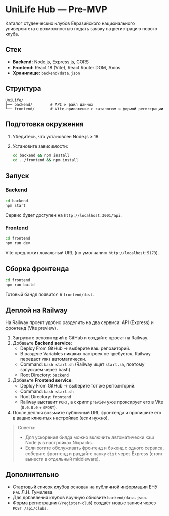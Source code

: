 # UniLife Hub — Pre-MVP

Каталог студенческих клубов Евразийского национального университета с возможностью подать заявку на регистрацию нового клуба.

## Стек

- **Backend:** Node.js, Express.js, CORS
- **Frontend:** React 18 (Vite), React Router DOM, Axios
- **Хранилище:** `backend/data.json`

## Структура

```
UniLife/
├── backend/        # API и файл данных
└── frontend/       # Vite-приложение с каталогом и формой регистрации
```

## Подготовка окружения

1. Убедитесь, что установлен Node.js ≥ 18.
2. Установите зависимости:

   ```bash
   cd backend && npm install
   cd ../frontend && npm install
   ```

## Запуск

### Backend

```bash
cd backend
npm start
```

Сервис будет доступен на `http://localhost:3001/api`.

### Frontend

```bash
cd frontend
npm run dev
```

Vite предложит локальный URL (по умолчанию `http://localhost:5173`).

## Сборка фронтенда

```bash
cd frontend
npm run build
```

Готовый бандл появится в `frontend/dist`.

## Деплой на Railway

На Railway проект удобно разделить на два сервиса: API (Express) и фронтенд (Vite preview).

1. Загрузите репозиторий в GitHub и создайте проект на Railway.
2. Добавьте **Backend service**:
   - Deploy From GitHub → выберите ваш репозиторий.
   - В разделе Variables никаких настроек не требуется, Railway передаст `PORT` автоматически.
   - Command: `bash start.sh` (Railway ищет `start.sh`, поэтому запускаем через bash)
   - Root Directory: `backend`
3. Добавьте **Frontend service**:
   - Deploy From GitHub → выберите тот же репозиторий.
   - Command: `bash start.sh`
   - Root Directory: `frontend`
   - Railway выставит `PORT`, а скрипт `preview` уже проксирует его в Vite (`0.0.0.0` + `$PORT`).
4. После деплоя возьмите публичный URL фронтенда и пропишите его в ваших клиентых настройках (если нужно).

> Советы:
> - Для ускорения билда можно включить автоматически кэш Node.js в настройках Nixpacks.
> - Если хотите обслуживать фронтенд и бэкенд с одного сервиса, соберите фронтенд и раздайте папку `dist` через Express (стоит вынести в отдельный middleware).

## Дополнительно

- Стартовый список клубов основан на публичной информации ЕНУ им. Л.Н. Гумилева.
- Для добавления клубов вручную обновите `backend/data.json`.
- Форма регистрации (`/register-club`) создаёт новые записи через `POST /api/clubs`.
